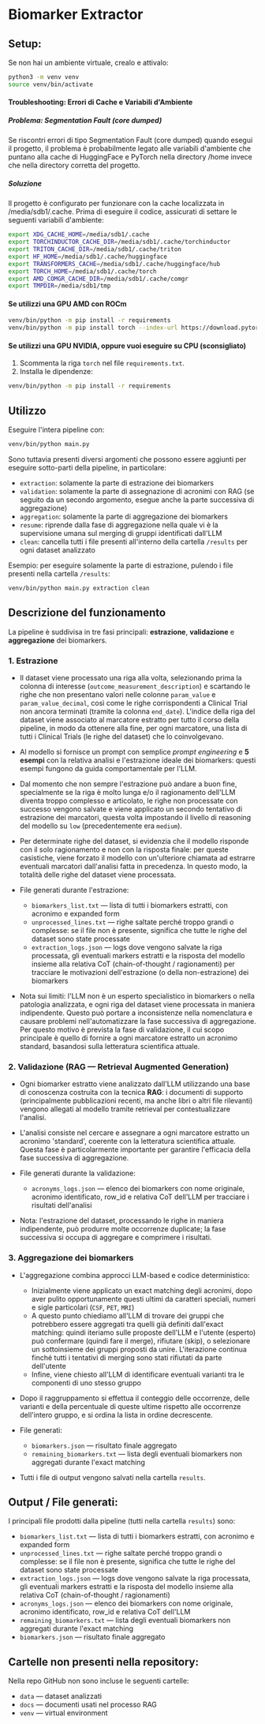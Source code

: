 # Biomarker Extractor

## Setup:

Se non hai un ambiente virtuale, crealo e attivalo:

```bash
python3 -m venv venv
source venv/bin/activate
```

#### Troubleshooting: Errori di Cache e Variabili d'Ambiente

##### Problema: Segmentation Fault (core dumped)
Se riscontri errori di tipo Segmentation Fault (core dumped) quando esegui il progetto, il problema è probabilmente legato alle variabili d'ambiente che puntano alla cache di HuggingFace e PyTorch nella directory /home invece che nella directory corretta del progetto.

##### Soluzione
Il progetto è configurato per funzionare con la cache localizzata in /media/sdb1/.cache. Prima di eseguire il codice, assicurati di settare le seguenti variabili d'ambiente:

```bash
export XDG_CACHE_HOME=/media/sdb1/.cache
export TORCHINDUCTOR_CACHE_DIR=/media/sdb1/.cache/torchinductor
export TRITON_CACHE_DIR=/media/sdb1/.cache/triton
export HF_HOME=/media/sdb1/.cache/huggingface
export TRANSFORMERS_CACHE=/media/sdb1/.cache/huggingface/hub
export TORCH_HOME=/media/sdb1/.cache/torch
export AMD_COMGR_CACHE_DIR=/media/sdb1/.cache/comgr
export TMPDIR=/media/sdb1/tmp
```

#### Se utilizzi una GPU AMD con ROCm

```bash
venv/bin/python -m pip install -r requirements
venv/bin/python -m pip install torch --index-url https://download.pytorch.org/whl/rocm5.7
```

#### Se utilizzi una GPU NVIDIA, oppure vuoi eseguire su CPU (sconsigliato)

1. Scommenta la riga `torch` nel file `requirements.txt`.
2. Installa le dipendenze:

```bash
venv/bin/python -m pip install -r requirements
```

## Utilizzo

Eseguire l'intera pipeline con:

```bash
venv/bin/python main.py
```

Sono tuttavia presenti diversi argomenti che possono essere aggiunti per eseguire sotto-parti della pipeline, in particolare:
 - `extraction`: solamente la parte di estrazione dei biomarkers
 - `validation`: solamente la parte di assegnazione di acronimi con RAG (se seguito da un secondo argomento, esegue anche la parte successiva di aggregazione)
 - `aggregation`: solamente la parte di aggregazione dei biomarkers
 - `resume`: riprende dalla fase di aggregazione nella quale vi è la supervisione umana sul merging di gruppi identificati dall'LLM
 - `clean`: cancella tutti i file presenti all'interno della cartella `/results` per ogni dataset analizzato

Esempio: per eseguire solamente la parte di estrazione, pulendo i file presenti nella cartella `/results`:
```bash
venv/bin/python main.py extraction clean
```

## Descrizione del funzionamento

La pipeline è suddivisa in tre fasi principali: **estrazione**, **validazione** e **aggregazione** dei biomarkers.

### 1. Estrazione

- Il dataset viene processato una riga alla volta, selezionando prima la colonna di interesse (`outcome_measurement_description`) e scartando le righe che non presentano valori nelle colonne `param_value` e `param_value_decimal`, così come le righe corrispondenti a Clinical Trial non ancora terminati (tramite la colonna `end_date`). L'indice della riga del dataset viene associato al marcatore estratto per tutto il corso della pipeline, in modo da ottenere alla fine, per ogni marcatore, una lista di tutti i Clinical Trials (le righe del dataset) che lo coinvolgevano.

- Al modello si fornisce un prompt con semplice *prompt engineering* e **5 esempi** con la relativa analisi e l'estrazione ideale dei biomarkers: questi esempi fungono da guida comportamentale per l'LLM.

- Dal momento che non sempre l'estrazione può andare a buon fine, specialmente se la riga è molto lunga e/o il ragionamento dell'LLM diventa troppo complesso e articolato, le righe non processate con successo vengono salvate e viene applicato un secondo tentativo di estrazione dei marcatori, questa volta impostando il livello di reasoning del modello su `low` (precedentemente era `medium`).

- Per determinate righe del dataset, si evidenzia che il modello risponde con il solo ragionamento e non con la risposta finale: per queste casistiche, viene forzato il modello con un'ulteriore chiamata ad estrarre eventuali marcatori dall'analisi fatta in precedenza. In questo modo, la totalità delle righe del dataset viene processata.

- File generati durante l'estrazione:
  - `biomarkers_list.txt` — lista di tutti i biomarkers estratti, con acronimo e expanded form
  - `unprocessed_lines.txt` — righe saltate perché troppo grandi o complesse: se il file non è presente, significa che tutte le righe del dataset sono state processate
  - `extraction_logs.json` — logs dove vengono salvate la riga processata, gli eventuali markers estratti e la risposta del modello insieme alla relativa CoT (chain-of-thought / ragionamenti) per tracciare le motivazioni dell'estrazione (o della non-estrazione) dei biomarkers

- Nota sui limiti: l'LLM non è un esperto specialistico in biomarkers o nella patologia analizzata, e ogni riga del dataset viene processata in maniera indipendente. Questo può portare a inconsistenze nella nomenclatura e causare problemi nell'automatizzare la fase successiva di aggregazione. Per questo motivo è prevista la fase di validazione, il cui scopo principale è quello di fornire a ogni marcatore estratto un acronimo standard, basandosi sulla letteratura scientifica attuale.

### 2. Validazione (RAG — Retrieval Augmented Generation)

- Ogni biomarker estratto viene analizzato dall'LLM utilizzando una base di conoscenza costruita con la tecnica **RAG**: i documenti di supporto (principalmente pubblicazioni recenti, ma anche libri o altri file rilevanti) vengono allegati al modello tramite retrieval per contestualizzare l'analisi.

- L'analisi consiste nel cercare e assegnare a ogni marcatore estratto un acronimo 'standard', coerente con la letteratura scientifica attuale. Questa fase è particolarmente importante per garantire l'efficacia della fase successiva di aggregazione.

- File generati durante la validazione:
  - `acronyms_logs.json` — elenco dei biomarkers con nome originale, acronimo identificato, row_id e relativa CoT dell'LLM per tracciare i risultati dell'analisi

- Nota: l'estrazione del dataset, processando le righe in maniera indipendente, può produrre molte occorrenze duplicate; la fase successiva si occupa di aggregare e comprimere i risultati.

### 3. Aggregazione dei biomarkers

- L'aggregazione combina approcci LLM-based e codice deterministico:
  - Inizialmente viene applicato un exact matching degli acronimi, dopo aver pulito opportunamente questi ultimi da caratteri speciali, numeri e sigle particolari (`CSF`, `PET`, `MRI`)
  - A questo punto chiediamo all'LLM di trovare dei gruppi che potrebbero essere aggregati tra quelli già definiti dall'exact matching: quindi iteriamo sulle proposte dell'LLM e l'utente (esperto) può confermare (quindi fare il merge), rifiutare (skip), o selezionare un sottoinsieme dei gruppi proposti da unire. L'iterazione continua finché tutti i tentativi di merging sono stati rifiutati da parte dell'utente
  - Infine, viene chiesto all'LLM di identificare eventuali varianti tra le componenti di uno stesso gruppo

- Dopo il raggruppamento si effettua il conteggio delle occorrenze, delle varianti e della percentuale di queste ultime rispetto alle occorrenze dell'intero gruppo, e si ordina la lista in ordine decrescente.

- File generati:
  - `biomarkers.json` — risultato finale aggregato
  - `remaining_biomarkers.txt` — lista degli eventuali biomarkers non aggregati durante l'exact matching

- Tutti i file di output vengono salvati nella cartella `results`.

## Output / File generati:

I principali file prodotti dalla pipeline (tutti nella cartella `results`) sono:

  - `biomarkers_list.txt` — lista di tutti i biomarkers estratti, con acronimo e expanded form
  - `unprocessed_lines.txt` — righe saltate perché troppo grandi o complesse: se il file non è presente, significa che tutte le righe del dataset sono state processate
  - `extraction_logs.json` — logs dove vengono salvate la riga processata, gli eventuali markers estratti e la risposta del modello insieme alla relativa CoT (chain-of-thought / ragionamenti)
  - `acronyms_logs.json` — elenco dei biomarkers con nome originale, acronimo identificato, row_id e relativa CoT dell'LLM
  - `remaining_biomarkers.txt` — lista degli eventuali biomarkers non aggregati durante l'exact matching
  - `biomarkers.json` — risultato finale aggregato

## Cartelle **non** presenti nella repository:

Nella repo GitHub non sono incluse le seguenti cartelle:
- `data` — dataset analizzati
- `docs` — documenti usati nel processo RAG
- `venv` — virtual environment